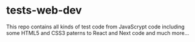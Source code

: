 # tests-web-dev
This repo contains all kinds of test code from JavaScrypt code including some HTML5 and CSS3 paterns to React and Next code and much more...
